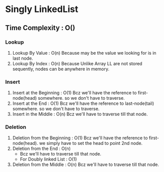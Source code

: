 # Singly LinkedList

## Time Complexity : O()

### Lookup

1. Lookup By Value : O(n)
   Because may be the value we looking for is in last node.
2. Lookup By Index : O(n)
   Because Unlike Array LL are not stored sequently, nodes can be anywhere in memory.

### Insert

1. Insert at the Beginning : O(1)
   Bcz we'll have the reference to first-node(head) somewhere. so we don't have to traverse.
2. Insert at the End : O(1)
   Bcz we'll have the reference to last-node(tail) somewhere. so we don't have to traverse.
3. Insert in the Middle : O(n)
   Bcz we'll have to traverse till that node.

### Deletion

1. Deletion from the Beginning : O(1)
   Bcz we'll have the reference to first-node(head). we simply have to set the head to point 2nd node.
2. Deletion from the End : O(n)
   - Bcz we'll have to traverse till that node.
   - For Doubly linked List : O(1)
3. Deletion from the Middle : O(n)
   Bcz we'll have to traverse till that node.
